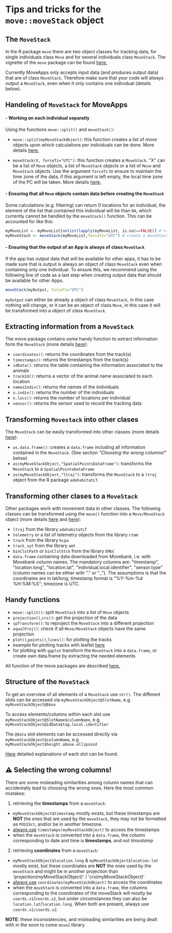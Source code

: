 # Tips and tricks for the `move::moveStack` object


## The `MoveStack`
In the R package `move` there are two object classes for tracking data, for single individuals class `Move` and for several individuals class `MoveStack`. The vignette of the `move` package can be found [here.](https://bartk.gitlab.io/move/articles/move.html)

Currently MoveApps only accepts input data (and produces output data) that are of class `MoveStack`. Therefore make sure that your code will always output a `MoveStack`, even when it only contains one individual (details below).


## Handeling of `MoveStack` for MoveApps
#### - Working on each individual separatly
Using the functions `move::split()` and `moveStack()`:

- `move::split(myMoveStackObject)`: this function creates a list of move objects upon which calculations per individuals can be done. More details [here.](https://bartk.gitlab.io/move/reference/split.html)

- `moveStack(X, forceTz="UTC")`: this function creates a `MoveStack`. "X" can be a list of `Move` objects, a list of `MoveStack` objects or a list of `Move` and `MoveStack` objects. Use the argument `forceTz` to ensure to maintain the time zone of the data, if this argument is left empty, the local time zone of the PC will be taken. More details [here.](https://bartk.gitlab.io/move/reference/moveStack.html)

#### - Ensuring that all `Move` objects contain data before creating the `MoveStack` 
Some calculations (e.g. filtering) can return 0 locations for an individual, the element of the list that contained this individual will be than `NA`, which currently cannot be handled by the `moveStack()` function. This can be accounted for like this:

```r
myMoveList <- myMoveList[unlist(lapply(myMoveList, is.na)==FALSE)] # take out NA animals
myMoveStack <- moveStack(myMoveList,forceTz="UTC") # create a moveStack
```

#### - Ensuring that the output of an App is always of class `MoveStack` 
If the app has output data that will be available for other apps, it has to be made sure that is output is always an object of class `MoveStack` even when containing only one individual. To ensure this, we recommend using the following line of code as a last step when creating output data that should be available for other Apps.

```r
moveStack(myOutput, forceTz="UTC")
```

`myOutput` can either be already a object of class `MoveStack`, in this case nothing will change, or it can be an object of class `Move`, in this case it will be transformed into a object of class `MoveStack`.


## Extracting information from a `MoveStack`
The move package contains some handy function to extract information form the `MoveStack` (more details [here](https://bartk.gitlab.io/move/articles/move.html#extracting-information-from-move-objects)):

- `coordinates()`: returns the coordinates from the track(s)
- `timestamps()`: returns the timestamps from the track(s)
- `idData()`: returns the table containing the information associated to the animals
- `trackId()`: returns a vector of the animal name associated to each location
- `namesIndiv()`: returns the names of the individuals
- `n.indiv()`: returns the number of the individuals
- `n.locs()`: returns the number of locations per individual
- `sensor()`: returns the sensor used to record the tracking data


## Transforming `Movestack` into other clases
The `MoveStack` can be easily transformed into other classes (more details [here](https://bartk.gitlab.io/move/articles/move.html#storing-loading-and-exporting-move-objects)):

- `as.data.frame()`: creates a `data.frame` including all information contained in the `MoveStack`. (See section *"Choosing the wrong columns!"* below)
- `as(myMoveStackObject,"SpatialPointsDataFrame")`: transforms the `MoveStack` to a `SpatialPointsDataFrame`
- `as(myMoveStackObject,"ltraj")`: transforms the `MoveStack` to a `ltraj` object from the R package `adehabitatLT`.


## Transforming other clases to a `MoveStack`
Other packages work with movement data in other classes. The following classes can be transformed using the `move()` function into a `Move/MoveStack` object (more details [here](https://bartk.gitlab.io/move/reference/move.html) and [here](https://bartk.gitlab.io/move/articles/move.html#import-movement-objects-of-other-packages)):

- `ltraj` from the library `adehabitatLT`
- `telemetry` or a list of telemetry objects from the library `ctmm`
- `track` from the library `bcpa`
- `track_xyt` from the library `amt`
- `binClstPath` or `binClstStck` from the library `EMbC`
- `data.frame` containing data downloaded from Movebank, i.e. with Movebank column names. The mandatory columns are: "timestamp", "location.long", "location.lat", "individual.local.identifier", "sensor.type" (column names can be either with "." or "_"). The assumptions is that the coordinates are in lat/long; timestamp format is \"%Y-%m-%d %H:%M:%S\"; timezone is UTC. 


## Handy functions
- `move::split()`: split `MoveStack` into a list of `Move` objects
- `projection()`,`crs()`: get the projection of the data
- `spTransform()`: to reproject the `MoveStack` into a different projection
- `equalProj()`: check if all `Move/MoveStack` objects have the same projection
- `plot()`,`points()`,`lines()`: for plotting the tracks
- example for plotting tracks with leaflet [here](https://bartk.gitlab.io/move/articles/leafletPlot.html)
- for plotting with `ggplot` transform the `MoveStack` into a `data.frame`, or create own data.frame by extracting the needed elements

All function of the move packages are described [here.](https://bartk.gitlab.io/move/reference/index.html)


## Structure of the `MoveStack`
To get an overview of all elements of a `MoveStack` use `str()`. The different slots can be accessed via `myMoveStackObject@SlotName`, e.g. `myMoveStackObject@bbox`

To access elements/columns within each slot use `myMoveStackObject@SlotName$columnName`, e.g. `myMoveStackObject@idData$tag.local.identifier`

The `@data` slot elements can be accessed directly via `myMoveStackObject$columnName`, e.g `myMoveStackObject$height.above.ellipsoid`

[Here](https://bartk.gitlab.io/move/reference/MoveStack-class.html) detailed explanations of each slot can be found.

## :warning: Selecting the wrong columns!
There are some misleading similarities among column names that can accidentally lead to choosing the wrong ones. Here the most common mistakes:

1. retrieving the **timestamps** from a `moveStack`:

- `myMoveStackObject$timestamp` mostly exists, but these timestamps are **NOT** the ones that are used by the `moveStack`, they may not be formatted as `POSIXct`, and/or be in another timezone.
- <u>always use</u> `timestamps(myMoveStackObject)` to access the timestamps
- when the `moveStack` is converted into a `data.frame`, the column corresponding to date and time is **timestamps**, and not *timestamp*

2. retrieving **coordinates** from a `moveStack`:

- `myMoveStackObject$location.long` & `myMoveStackObject$location.lat` mostly exist, but these coordinates are **NOT** the ones used by the `moveStack` and might be in another projection than 'projection(myMoveStackObject)' / 'crs(myMoveStackObject)'
- <u>always use</u> `coordinates(myMoveStackObject)` to access the coordinates
- when the `moveStack` is converted into a `data.frame`, the columns corresponding to the coordinates of the moveStack will mostly be `coords.x1`/`coords.x2`, but under circumstances they can also be `location.lat`/`location.long`. When both are present, always use `coords.x1/coords.x2`.

**NOTE**: these inconsistencies, and misleading similarities are being dealt with in the soon to come `move2` library  
